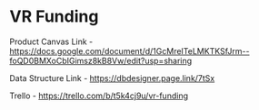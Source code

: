 # VR Funding

Product Canvas Link - https://docs.google.com/document/d/1GcMreITeLMKTKSfJrm--foQD0BMXoCbIGimsz8kB8Vw/edit?usp=sharing

Data Structure Link - https://dbdesigner.page.link/7tSx

Trello - https://trello.com/b/t5k4cj9u/vr-funding
